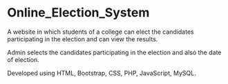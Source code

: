 # Online_Election_System

A website in which students of a college can elect the candidates participating in the election and can view the results.

Admin selects the candidates participating in the election and also the date of election.

Developed using HTML, Bootstrap, CSS, PHP, JavaScript, MySQL.
